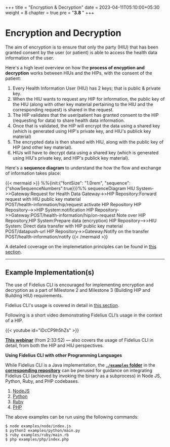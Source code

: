 +++
title = "Encryption & Decryption"
date = 2023-04-11T05:10:00+05:30
weight = 8
chapter = true
pre = "<b>3.8 </b>"
+++

# Encryption and Decryption

The aim of encryption is to ensure that only the party (HIU) that has been granted consent by the user (or patient) is able to access the health data information of the user.

Here's a high level overview on how the **process of encyption and decryption** works between HIUs and the HIPs, with the consent of the patient:

1. Every Health Information User (HIU) has 2 keys; that is public & private key.
2. When the HIU wants to request any HIP for information, the public key of the HIU (along with other key material pertaining to the HIU and the corresponding request) is shared in the request.
3. The HIP validates that the user/patient has granted consent to the HIP (requesting for data) to share health data information.
4. Once that is validated, the HIP will encrypt the data using a shared key (which is generated using HIP's private key, and HIU's publick key material)
5. The encrypted data is then shared with HIU, along with the public key of HIP (and other key material).
6. HIUs will have to decrypt data using a shared key (which is generated using HIU's private key, and HIP's publick key material).

Here's a **sequence diagram** to understand the how the flow and exchange of information takes place:

{{< mermaid >}}
%%{init:{"fontSize": "1.0rem", "sequence":{"showSequenceNumbers":true}}}%%
sequenceDiagram
HIU System->>Gateway:Request for Health Data
Gateway->>HIP Repository:Forward request with HIU public key material<br/>POST/health-information/hip/request
activate HIP Repository
HIP Repository-->>HIP System:notification
HIP Repository->>Gateway:POST/health-information/hip/on-request
Note over HIP Repository,HIP System:Prepare data (encryption)
HIP Repository-->>HIU System: Direct data transfer with HIP public key material<br/>POST/datapush-url
HIP Repository->>Gateway:Notify on the transfer<br/>POST/health-information/notify
{{< /mermaid >}}

A detailed coverage on the implemetation principles can be found in [this section](/abdm-docs/3-milestone2/encryption-decryption/implementation-principles/index.html).

---

## Example Implementation(s)

The use of Fidelius CLI is encouraged for implementing encryption and decryption as a part of Milestone 2 and Milestone 3 (Building HIP and Building HIU) requirements.

Fidelius CLI's usage is covered in detail in [this section](/abdm-docs/3-milestone2/encryption-decryption/fidelus-cli/index.html).

Following is a short video demonstrating Fidelius CLI’s usage in the context of a HIP.

{{< youtube id="iDcCP9h5hZs" >}}

[**This webinar**](https://youtu.be/rSir2gbkEmk?t=9232) (from 2:33:52) — also covers the usage of Fidelius CLI in detail, from both the HIP and HIU perspectives.

**Using Fidelius CLI with other Programming Languages**

While Fidelius CLI is a Java implementation, the [**`./examples` folder**](https://github.com/mgrmtech/fidelius-cli/tree/main/examples) in the [**corresponding repository**](https://github.com/mgrmtech/fidelius-cli) can be perused for guidance on integrating Fidelius CLI (achieved by invoking the binary as a subprocess) in Node JS, Python, Ruby, and PHP codebases.

1. [NodeJS](https://github.com/mgrmtech/fidelius-cli/blob/main/examples/node/index.js)
2. [Python](https://github.com/mgrmtech/fidelius-cli/blob/main/examples/python/main.py)
3. [Ruby](https://github.com/mgrmtech/fidelius-cli/blob/main/examples/ruby/main.rb)
4. [PHP](https://github.com/mgrmtech/fidelius-cli/blob/main/examples/php/index.php)

The above examples can be run using the following commands:

```
$ node examples/node/index.js
$ python3 examples/python/main.py
$ ruby examples/ruby/main.rb
$ php examples/php/index.php
```
